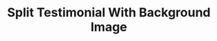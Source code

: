 ---
title: Split Testimonial With Background Image
component: "testimonials"
seo:
  page_title:
  meta_description:
  featured_image: /uploads/featured-image.jpg
  featured_image_alt:
hero:
  heading:
  body:
  hero_image:
    image: /uploads/featured-image.jpg
    image_alt:
html_example:
  - |
    <section class="hero--split-hero columns" aria-labelledby="testimonial-heading">
      <div class="hero__image col">
        <picture>
          <source sizes="100vw" srcset="" type="image/avif">

          <source sizes="100vw" srcset="" type="image/webp">

          <source sizes="100vw" srcset="" type="image/jpg">

          <img src="https://source.unsplash.com/random/800x800?space" alt="" width="1800" height="600">
        </picture>
      </div>
      <div class="hero__content col">
        <div class="wrapper-sm text-color-white flow">
          <div class="icon-xxl icon-fill-primary">
            <svg width="45" height="41" viewBox="0 0 45 41" fill="none" xmlns="http://www.w3.org/2000/svg">
            <path d="M0.65 40.15C0.65 37.75 0.65 35.35 0.65 32.95C0.65 30.45 0.65 28 0.65 25.6C0.65 17.9 1.75 11.85 3.95 7.44999C6.15 3.05 10 0.749995 15.5 0.549992L18.35 6.4C15.25 6.69999 13.1 8.19999 11.9 10.9C10.8 13.5 10.25 17.65 10.25 23.35H18.2V40.15H0.65ZM27.05 40.15C27.05 37.75 27.05 35.35 27.05 32.95C27.05 30.45 27.05 28 27.05 25.6C27.05 17.9 28.15 11.85 30.35 7.44999C32.55 3.05 36.4 0.749995 41.9 0.549992L44.75 6.4C41.65 6.69999 39.5 8.19999 38.3 10.9C37.2 13.5 36.65 17.65 36.65 23.35H44.6V40.15H27.05Z"></path></svg>
          </div>
          <h1 id="testimonial-heading">Testimonial Heading</h1>
          <div class="flow">
            <p>"Butcher next level readymade narwhal. Whatever pork belly bicycle rights readymade, tumblr microdosing kickstarter.</p>
            <p>Kitsch whatever portland pork belly meditation tumeric helvetica af tattooed mumblecore next level cold-pressed put a bird on it pinterest."</p>
            <div>
              <span class="text-color-primary">Max Conversion</span><br>
              <span class="text-style-slub">SEO Expert</span>
            </div>
          </div>
        </div>
      </div>
    </section>
css_example:
  - |
    .hero--split-hero {
      position: relative;
      height: 70vh; 
      max-height: 500px;
      overflow: hidden;
    }

    .hero--split-hero .hero__content {
      margin: auto 0;
    }

    .hero--split-hero .hero__image {
      position: relative;
    }

    .hero--split-hero .hero__image img {
      position: absolute;
      aspect-ratio: 1/1;
      width: 100%;
      height: 100%;
      object-fit: cover;
    }

    .hero--split-hero svg {
      position: absolute;
      top: 0;
      fill: $primary-color;
    }
---
